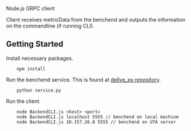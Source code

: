 
Node.js GRPC client

Client receives metricData from the benchend and outputs the information on the commandline (if running CLI). 

Getting Started
---------------

Install necessary packages.

```
	npm install
```

Run the benchend service. This is found at [dellve_py repository](https://github.com/dellve/dellve_py/tree/master/dellve_benchend).

```
	python service.py
```


Run the client.

```
	node BackendCLI.js <host> <port>
    node BackendCLI.js localhost 5555 // benchend on local machine
    node BackendCLI.js 10.157.26.8 5555 // benchend on UTA server
```
